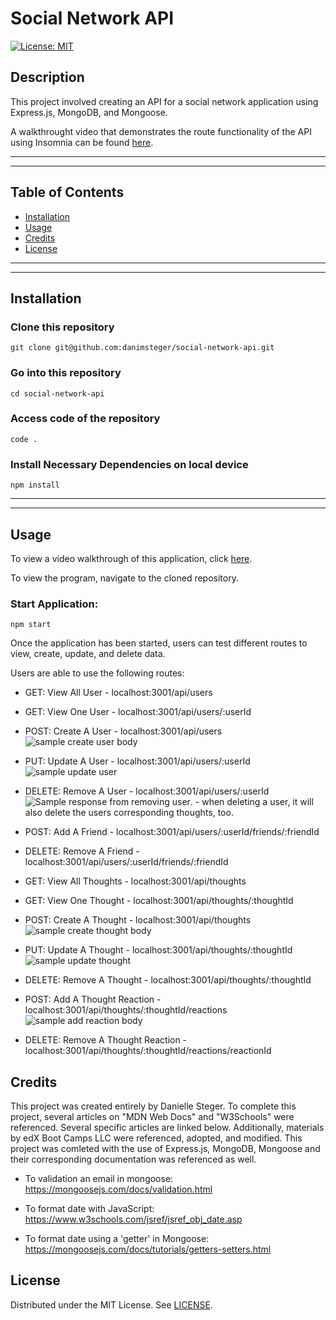 # Social Network API

[![License: MIT](https://img.shields.io/badge/License-MIT-yellow.svg)](https://opensource.org/licenses/MIT)

## Description

This project involved creating an API for a social network application using Express.js, MongoDB, and Mongoose.

A walkthrought video that demonstrates the route functionality of the API using Insomnia can be found [here](https://drive.google.com/file/d/1JrEwE8W3Cqy0tTLDQYxxx8KQLAUFy3eI/view?usp=sharing).

---

---

## Table of Contents

- [Installation](#installation)
- [Usage](#usage)
- [Credits](#credits)
- [License](#license)

---

---

## Installation

### Clone this repository

```
git clone git@github.com:danimsteger/social-network-api.git
```

### Go into this repository

```
cd social-network-api
```

### Access code of the repository

```
code .
```

### Install Necessary Dependencies on local device

```
npm install
```

---

---

## Usage

To view a video walkthrough of this application, click [here](https://drive.google.com/file/d/1JrEwE8W3Cqy0tTLDQYxxx8KQLAUFy3eI/view?usp=sharing).

To view the program, navigate to the cloned repository.

### Start Application:

```
npm start
```

Once the application has been started, users can test different routes to view, create, update, and delete data.

Users are able to use the following routes:

- GET: View All User - localhost:3001/api/users
- GET: View One User - localhost:3001/api/users/:userId
- POST: Create A User - localhost:3001/api/users
  ![sample create user body](/social-network-api/assets/images/createuser.png)
- PUT: Update A User - localhost:3001/api/users/:userId
  ![sample update user](/social-network-api/assets/images/updateuser.png)
- DELETE: Remove A User - localhost:3001/api/users/:userId
  ![Sample response from removing user](/social-network-api/assets/images/deleteuser.png). - when deleting a user, it will also delete the users corresponding thoughts, too.

- POST: Add A Friend - localhost:3001/api/users/:userId/friends/:friendId
- DELETE: Remove A Friend - localhost:3001/api/users/:userId/friends/:friendId

- GET: View All Thoughts - localhost:3001/api/thoughts
- GET: View One Thought - localhost:3001/api/thoughts/:thoughtId
- POST: Create A Thought - localhost:3001/api/thoughts
  ![sample create thought body](/social-network-api/assets/images/newthought.png)
- PUT: Update A Thought - localhost:3001/api/thoughts/:thoughtId
  ![sample update thought](/social-network-api/assets/images/updatethought.png)
- DELETE: Remove A Thought - localhost:3001/api/thoughts/:thoughtId

- POST: Add A Thought Reaction - localhost:3001/api/thoughts/:thoughtId/reactions
  ![sample add reaction body](/social-network-api/assets/images/thoughtreaction.png)
- DELETE: Remove A Thought Reaction - localhost:3001/api/thoughts/:thoughtId/reactions/reactionId

## Credits

This project was created entirely by Danielle Steger. To complete this project, several articles on "MDN Web Docs" and "W3Schools" were referenced. Several specific articles are linked below. Additionally, materials by edX Boot Camps LLC were referenced, adopted, and modified. This project was comleted with the use of Express.js, MongoDB, Mongoose and their corresponding documentation was referenced as well.

- To validation an email in mongoose: https://mongoosejs.com/docs/validation.html

- To format date with JavaScript: https://www.w3schools.com/jsref/jsref_obj_date.asp

- To format date using a 'getter' in Mongoose: https://mongoosejs.com/docs/tutorials/getters-setters.html

## License

Distributed under the MIT License. See [LICENSE](LICENSE).
